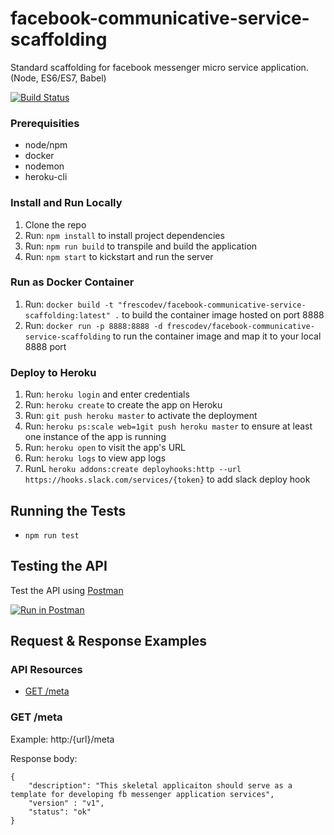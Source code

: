 # facebook-communicative-service-scaffolding

Standard scaffolding for facebook messenger micro service application. (Node, ES6/ES7, Babel)

[![Build Status](https://travis-ci.org/FrescoDev/facebook-communicative-service-scaffolding.svg?branch=master)](https://travis-ci.org/FrescoDev/facebook-communicative-service-scaffolding)

### Prerequisities

* node/npm
* docker
* nodemon
* heroku-cli

### Install and Run Locally

1. Clone the repo
2. Run: ```npm install``` to install project dependencies
3. Run: ```npm run build``` to transpile and build the application
4. Run: ```npm start``` to kickstart and run the server

### Run as Docker Container

1. Run: ```docker build -t "frescodev/facebook-communicative-service-scaffolding:latest" .``` to build the container image hosted on port 8888
2. Run: ```docker run -p 8888:8888 -d frescodev/facebook-communicative-service-scaffolding``` to run the container image and map it to your local 8888 port

### Deploy to Heroku

1. Run: ```heroku login``` and enter credentials
2. Run: ```heroku create``` to create the app on Heroku
3. Run: ```git push heroku master``` to activate the deployment
4. Run: ```heroku ps:scale web=1git push heroku master``` to ensure at least one instance of the app is running
5. Run: ```heroku open``` to visit the app's URL
6. Run: ```heroku logs``` to view app logs
7. RunL ```heroku addons:create deployhooks:http --url https://hooks.slack.com/services/{token}``` to add slack deploy hook

## Running the Tests

- ```npm run test```

## Testing the API

Test the API using [Postman](https://www.getpostman.com/collections/{id})

[![Run in Postman](https://run.pstmn.io/button.svg)](https://app.getpostman.com/run-collection/{id})

## Request & Response Examples

### API Resources

  - [GET /meta](#get-meta)

### GET /meta

Example: http:/{url}/meta

Response body:

    {
        "description": "This skeletal applicaiton should serve as a template for developing fb messenger application services",
        "version" : "v1",
        "status": "ok"
    }
